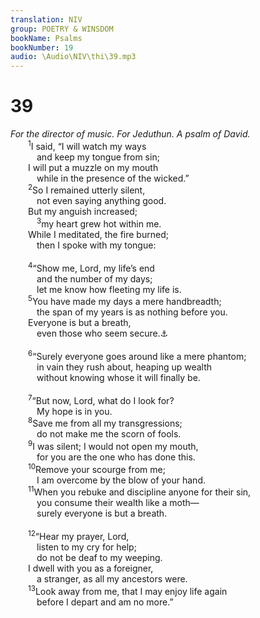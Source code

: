 ```yaml
---
translation: NIV
group: POETRY & WINSDOM
bookName: Psalms 
bookNumber: 19
audio: \Audio\NIV\thi\39.mp3
---
```


<div class="title"><h1>39</h1><i>For the director of music. For Jeduthun. A psalm of David.</i></div>
<span class="verse thi_39_1">  <sup>1</sup>I said, “I will watch my ways <br/>   and keep my tongue from sin; <br/>  I will put a muzzle on my mouth <br/>   while in the presence of the wicked.” <br/></span>
<span class="verse thi_39_2">  <sup>2</sup>So I remained utterly silent, <br/>   not even saying anything good. <br/>  But my anguish increased; <br/></span>
<span class="verse thi_39_3">   <sup>3</sup>my heart grew hot within me. <br/>  While I meditated, the fire burned; <br/>   then I spoke with my tongue: <br/><br/></span>
<span class="verse thi_39_4">  <sup>4</sup>“Show me, Lord, my life’s end <br/>   and the number of my days; <br/>   let me know how fleeting my life is. <br/></span>
<span class="verse thi_39_5">  <sup>5</sup>You have made my days a mere handbreadth; <br/>   the span of my years is as nothing before you. <br/>  Everyone is but a breath, <br/>   even those who seem secure.<a data-toggle="tooltip" data-placement="bottom" title="The Hebrew has Selah (a word of uncertain meaning) here and at the end of verse 11.">⚓</a><br/><br/></span>
<span class="verse thi_39_6">  <sup>6</sup>“Surely everyone goes around like a mere phantom; <br/>   in vain they rush about, heaping up wealth <br/>   without knowing whose it will finally be. <br/><br/></span>
<span class="verse thi_39_7">  <sup>7</sup>“But now, Lord, what do I look for? <br/>   My hope is in you. <br/></span>
<span class="verse thi_39_8">  <sup>8</sup>Save me from all my transgressions; <br/>   do not make me the scorn of fools. <br/></span>
<span class="verse thi_39_9">  <sup>9</sup>I was silent; I would not open my mouth, <br/>   for you are the one who has done this. <br/></span>
<span class="verse thi_39_10">  <sup>10</sup>Remove your scourge from me; <br/>   I am overcome by the blow of your hand. <br/></span>
<span class="verse thi_39_11">  <sup>11</sup>When you rebuke and discipline anyone for their sin, <br/>   you consume their wealth like a moth— <br/>   surely everyone is but a breath. <br/><br/></span>
<span class="verse thi_39_12">  <sup>12</sup>“Hear my prayer, Lord, <br/>   listen to my cry for help; <br/>   do not be deaf to my weeping. <br/>  I dwell with you as a foreigner, <br/>   a stranger, as all my ancestors were. <br/></span>
<span class="verse thi_39_13">  <sup>13</sup>Look away from me, that I may enjoy life again <br/>   before I depart and am no more.” <br/></span>
